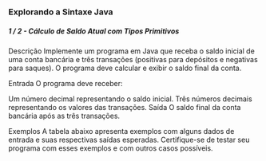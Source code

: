 ### Explorando a Sintaxe Java
##### 1 / 2 - Cálculo de Saldo Atual com Tipos Primitivos

Descrição
Implemente um programa em Java que receba o saldo inicial de uma conta bancária e três
transações (positivas para depósitos e negativas para saques). 
O programa deve calcular e exibir o saldo final da conta.

Entrada
O programa deve receber:

Um número decimal representando o saldo inicial.
Três números decimais representando os valores das transações.
Saída
O saldo final da conta bancária após as três transações.

Exemplos
A tabela abaixo apresenta exemplos com alguns dados de entrada e suas respectivas saídas esperadas. 
Certifique-se de testar seu programa com esses exemplos e com outros casos possíveis.